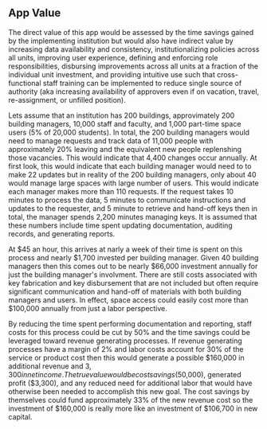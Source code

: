 ## App Value
The direct value of this app would be assessed by the time savings gained by the implementing institution but would also have indirect value by increasing data availability and consistency, institutionalizing policies across all units, improving user experience, defining and enforcing role responsibilities, disbursing improvements across all units at a fraction of the individual unit investment, and providing intuitive use such that cross-functional staff training can be implemented to reduce single source of authority (aka increasing availability of approvers even if on vacation, travel, re-assignment, or unfilled position).  

Lets assume that an institution has 200 buildings, approvimately 200 building managers, 10,000 staff and faculty, and 1,000 part-time space users (5% of 20,000 students).  In total, the 200 building managers would need to manage requests and track data of 11,000 people with approximately 20% leaving and the equivalent new people replenshing those vacancies.  This would indicate that 4,400 changes occur annually.  At first look, this would indicate that each building manager would need to to make 22 updates but in reality of the 200 building managers, only about 40 would manage large spaces with large number of users.  This would indicate each manager makes more than 110 requests.  If the request takes 10 minutes to process the data, 5 minutes to communicate instructions and updates to the requester, and 5 minute to retrieve and hand-off keys then in total, the manager spends 2,200 minutes managing keys.  It is assumed that these numbers include time spent updating documentation, auditing records, and generating reports.  

At $45 an hour, this arrives at narly a week of their time is spent on this process and nearly $1,700 invested per building manager.  Given 40 building managers then this comes out to be nearly $66,000 investment annually for just the building manager's involvment.  There are still costs associated with key fabrication and key disbursement that are not included but often require significant communication and hand-off of materials with both building managers and users.  In effect, space access could easily cost more than $100,000 annually from just a labor perspective.  

By reducing the time spent performing documentation and reporting, staff costs for this process could be cut by 50% and the time savings could be leveraged toward revenue generating processes.  If revenue generating processes have a margin of 2% and labor costs account for 30% of the service or product cost then this would generate a possible $160,000 in additional revenue and $3,300 in net income.  The true value would be cost savings ($50,000), generated profit ($3,300), and any reduced need for additional labor that would have otherwise been needed to accomplish this new goal.  The cost savings by themselves could fund approximately 33% of the new revenue cost so the investment of $160,000 is really more like an investment of $106,700 in new capital.   